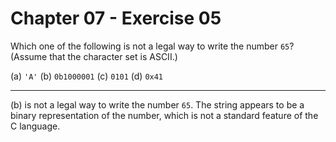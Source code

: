 # Chapter 07 - Exercise 05

Which one of the following is not a legal way to write the number `65`? (Assume that the character set is ASCII.)

(a) `'A'`
(b) `0b1000001`
(c) `0101`
(d) `0x41`

---

(b) is not a legal way to write the number `65`. The string appears to be a binary representation of the number, which is not a standard feature of the C language.  

